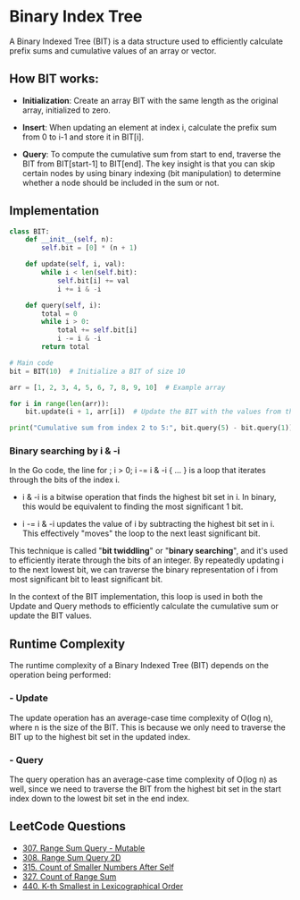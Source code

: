 # Binary Index Tree

A Binary Indexed Tree (BIT) is a data structure used to efficiently calculate prefix sums and cumulative values of an array or vector.

## How BIT works:

- **Initialization**: Create an array BIT with the same length as the original array, initialized to zero.

- **Insert**: When updating an element at index i, calculate the prefix sum from 0 to i-1 and store it in BIT[i].

- **Query**: To compute the cumulative sum from start to end, traverse the BIT from BIT[start-1] to BIT[end]. The key insight is that you can skip certain nodes by using binary indexing (bit manipulation) to determine whether a node should be included in the sum or not.

## Implementation
```python
class BIT:
    def __init__(self, n):
        self.bit = [0] * (n + 1)

    def update(self, i, val):
        while i < len(self.bit):
            self.bit[i] += val
            i += i & -i

    def query(self, i):
        total = 0
        while i > 0:
            total += self.bit[i]
            i -= i & -i
        return total

# Main code
bit = BIT(10)  # Initialize a BIT of size 10

arr = [1, 2, 3, 4, 5, 6, 7, 8, 9, 10]  # Example array

for i in range(len(arr)):
    bit.update(i + 1, arr[i])  # Update the BIT with the values from the array (1-based index)

print("Cumulative sum from index 2 to 5:", bit.query(5) - bit.query(1))  # Calculate the cumulative sum for the range [2, 5]
```

### Binary searching by i & -i

In the Go code, the line for ; i > 0; i -= i & -i { ... } is a loop that iterates through the bits of the index i.

- i & -i is a bitwise operation that finds the highest bit set in i. In binary, this would be equivalent to finding the most significant 1 bit.

- i -= i & -i updates the value of i by subtracting the highest bit set in i. This effectively "moves" the loop to the next least significant bit.

This technique is called "**bit twiddling**" or "**binary searching**", and it's used to efficiently iterate through the bits of an integer. By repeatedly updating i to the next lowest bit, we can traverse the binary representation of i from most significant bit to least significant bit.

In the context of the BIT implementation, this loop is used in both the Update and Query methods to efficiently calculate the cumulative sum or update the BIT values.

## Runtime Complexity

The runtime complexity of a Binary Indexed Tree (BIT) depends on the operation being performed:

### - Update

The update operation has an average-case time complexity of O(log n), where n is the size of the BIT. This is because we only need to traverse the BIT up to the highest bit set in the updated index.

### - Query

The query operation has an average-case time complexity of O(log n) as well, since we need to traverse the BIT from the highest bit set in the start index down to the lowest bit set in the end index.

## LeetCode Questions
- [307. Range Sum Query - Mutable]()
- [308. Range Sum Query 2D]()
- [315. Count of Smaller Numbers After Self]()
- [327. Count of Range Sum]()
- [440. K-th Smallest in Lexicographical Order]()

